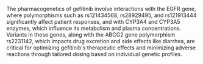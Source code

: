 The pharmacogenetics of gefitinib involve interactions with the EGFR gene, where polymorphisms such as rs121434568, rs28929495, and rs121913444 significantly affect patient responses, and with CYP3A4 and CYP3A5 enzymes, which influence its metabolism and plasma concentrations. Variants in these genes, along with the ABCG2 gene polymorphism rs2231142, which impacts drug excretion and side effects like diarrhea, are critical for optimizing gefitinib's therapeutic effects and minimizing adverse reactions through tailored dosing based on individual genetic profiles.